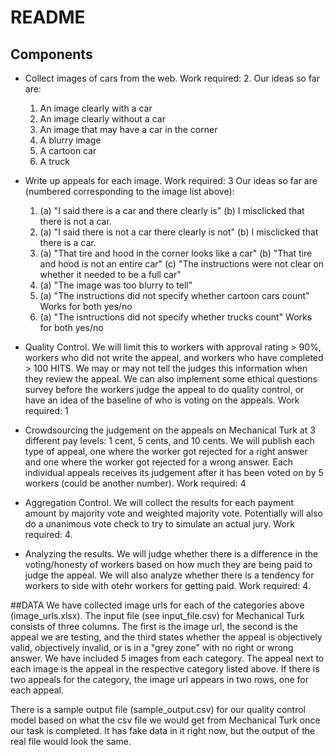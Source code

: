 README
=======

## Components 
* Collect images of cars from the web. Work required: 2. Our ideas so far are: 

	1. An image clearly with a car
	2. An image clearly without a car
	3. An image that may have a car in the corner	
	4. A blurry image
	5. A cartoon car
	6. A truck 
* Write up appeals for each image. Work required: 3 Our ideas so far are (numbered corresponding to the image list above):
	1. (a) "I said there is a car and there clearly is" (b) I misclicked that there is not a car.
	2. (a) "I said there is not a car there clearly is not" (b) I misclicked that there is a car.
	3. (a) "That tire and hood in the corner looks like a car" (b) "That tire and hood is not an entire car" (c) "The instructions were not clear on whether it needed to be a full car"
	4. (a) "The image was too blurry to tell"
	5. (a) "The instructions did not specify whether cartoon cars count" Works for both yes/no
	6. (a) "The isntructions did not specify whether trucks count" Works for both yes/no
* Quality Control. We will limit this to workers with approval rating > 90%, workers who did not write the appeal, and workers who have completed > 100 HITS. We may or may not tell the judges this information when they review the appeal. We can also implement some ethical questions survey before the workers judge the appeal to do quality control, or have an idea of the baseline of who is voting on the appeals. Work required: 1
* Crowdsourcing the judgement on the appeals on Mechanical Turk at 3 different pay levels: 1 cent, 5 cents, and 10 cents. We will publish each type of appeal, one where the worker got rejected for a right answer and one where the worker got rejected for a wrong answer. Each individual appeals receives its judgement after it has been voted on by 5 workers (could be another number). Work required: 4
* Aggregation Control. We will collect the results for each payment amount by majority vote and weighted majority vote. Potentially will also do a unanimous vote check to try to simulate an actual jury. Work required: 4.
* Analyzing the results. We will judge whether there is a difference in the voting/honesty of workers based on how much they are being paid to judge the appeal. We will also analyze whether there is a tendency for workers to side with otehr workers for getting paid. Work required: 4.


##DATA
We have collected image urls for each of the categories above (image_urls.xlsx).  The input file (see input_file.csv) for Mechanical Turk consists of three columns.  The first is the image url, the second is the appeal we are testing, and the third states whether the appeal is objectively valid, objectively invalid, or is in a "grey zone" with no right or wrong answer.  We have included 5 images from each category.  The appeal next to each image is the appeal in the respective category listed above.  If there is two appeals for the category, the image url appears in two rows, one for each appeal.

There is a sample output file (sample_output.csv) for our quality control model based on what the csv file we would get from Mechanical Turk once our task is completed.  It has fake data in it right now, but the output of the real file would look the same.